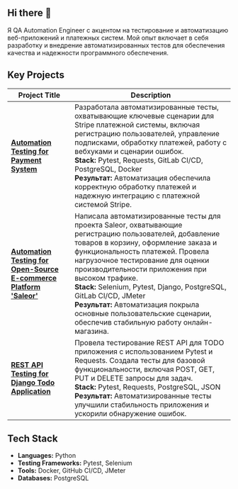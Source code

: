 ## Hi there 👋
<!-- Этот текст пока скрыт -->
Я QA Automation Engineer с акцентом на тестирование и автоматизацию веб-приложений и платежных систем. Мой опыт включает в себя разработку и внедрение автоматизированных тестов для обеспечения качества и надежности программного обеспечения.

## Key Projects

| Project Title                                                             | Description                                                                                                                                          |
|--------------------------------------------------------------------------|------------------------------------------------------------------------------------------------------------------------------------------------------|
| **[Automation Testing for Payment System](https://github.com/ak1-0/pinax-stripe-payments-test)**                               | Разработала автоматизированные тесты, охватывающие ключевые сценарии для Stripe платежной системы, включая регистрацию пользователей, управление подписками, обработку платежей, работу с вебхуками и сценарии ошибок. <br> **Stack:** Pytest, Requests, GitLab CI/CD, PostgreSQL, Docker <br> **Результат:** Автоматизация обеспечила корректную обработку платежей и надежную интеграцию с платежной системой Stripe. |
| **[Automation Testing for Open-Source E-commerce Platform 'Saleor'](https://github.com/ak1-0/online-store-saleor)**   | Написала автоматизированные тесты для проекта Saleor, охватывающие регистрацию пользователей, добавление товаров в корзину, оформление заказа и функциональность платежей. Провела нагрузочное тестирование для оценки производительности приложения при высоком трафике. <br> **Stack:** Selenium, Pytest, Django, PostgreSQL, GitLab CI/CD, JMeter <br> **Результат:**  Автоматизация покрыла основные пользовательские сценарии, обеспечив стабильную работу онлайн-магазина. |
| **[REST API Testing for Django Todo Application](https://github.com/ak1-0/django-todo-autotest)**                        | Провела тестирование REST API для TODO приложения с использованием Pytest и Requests. Создала тесты для базовой функциональности, включая POST, GET, PUT и DELETE запросы для задач. <br> **Stack:** Pytest, Requests, PostgreSQL, JSON <br> **Результат:** Автоматизированные тесты улучшили стабильность приложения и ускорили обнаружение ошибок. |

## Tech Stack
- **Languages:** Python
- **Testing Frameworks:** Pytest, Selenium
- **Tools:** Docker, GitHub CI/CD, JMeter
- **Databases:** PostgreSQL
<!-- Этот текст пока скрыт -->
